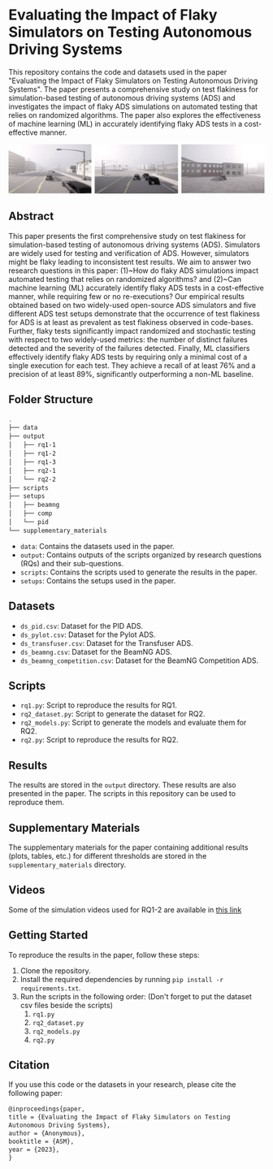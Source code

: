 # Evaluating the Impact of Flaky Simulators on Testing Autonomous Driving Systems

This repository contains the code and datasets used in the paper "Evaluating the Impact of Flaky Simulators on Testing Autonomous Driving Systems". The paper presents a comprehensive study on test flakiness for simulation-based testing of autonomous driving systems (ADS) and investigates the impact of flaky ADS simulations on automated testing that relies on randomized algorithms. The paper also explores the effectiveness of machine learning (ML) in accurately identifying flaky ADS tests in a cost-effective manner.

<img src="figs/fig1.jpg" width="900">

## Abstract

This paper presents the first comprehensive study on test flakiness for simulation-based testing of autonomous driving systems (ADS). Simulators are widely used for testing and verification of ADS.
However, simulators might be flaky leading to inconsistent test results. We aim to answer two research questions in this paper: (1)~How do flaky ADS simulations impact automated testing that relies on randomized algorithms? and (2)~Can machine learning (ML) accurately identify flaky ADS tests in a cost-effective manner, while requiring few or no re-executions? Our empirical results obtained based on two widely-used open-source ADS simulators and five different ADS test setups demonstrate that the occurrence of test flakiness for ADS is at least as prevalent as test flakiness observed in code-bases. Further, flaky tests significantly impact randomized and stochastic testing with respect to two widely-used metrics: the number of distinct failures detected and the severity of the failures detected. Finally, ML classifiers effectively identify flaky ADS tests by requiring only a minimal cost of a single execution for each test. They achieve a recall of at least $76$\% and a precision of at least $89$\%, significantly outperforming a non-ML baseline.

## Folder Structure

```bash
.
├── data
├── output
│   ├── rq1-1
│   ├── rq1-2
│   ├── rq1-3
│   ├── rq2-1
│   └── rq2-2
├── scripts
├── setups
│   ├── beamng
│   ├── comp
│   └── pid
└── supplementary_materials
```

- `data`: Contains the datasets used in the paper.
- `output`: Contains outputs of the scripts organized by research questions (RQs) and their sub-questions.
- `scripts`: Contains the scripts used to generate the results in the paper.
- `setups`: Contains the setups used in the paper.

## Datasets

- `ds_pid.csv`: Dataset for the PID ADS.
- `ds_pylot.csv`: Dataset for the Pylot ADS.
- `ds_transfuser.csv`: Dataset for the Transfuser ADS.
- `ds_beamng.csv`: Dataset for the BeamNG ADS.
- `ds_beamng_competition.csv`: Dataset for the BeamNG Competition ADS.

## Scripts

- `rq1.py`: Script to reproduce the results for RQ1.
- `rq2_dataset.py`: Script to generate the dataset for RQ2.
- `rq2_models.py`: Script to generate the models and evaluate them for RQ2.
- `rq2.py`: Script to reproduce the results for RQ2.

## Results

The results are stored in the `output` directory. These results are also presented in the paper. The scripts in this repository can be used to reproduce them.

## Supplementary Materials

The supplementary materials for the paper containing additional results (plots, tables, etc.) for different thresholds are stored in the `supplementary_materials` directory.

## Videos

Some of the simulation videos used for RQ1-2 are available in [this link](https://figshare.com/s/8a520df7bf5f116936c3)

## Getting Started

To reproduce the results in the paper, follow these steps:

1. Clone the repository.
2. Install the required dependencies by running `pip install -r requirements.txt`.
3. Run the scripts in the following order: (Don't forget to put the dataset csv files beside the scripts)
   1. `rq1.py`
   2. `rq2_dataset.py`
   3. `rq2_models.py`
   4. `rq2.py`

## Citation

If you use this code or the datasets in your research, please cite the following paper:

```
@inproceedings{paper,
title = {Evaluating the Impact of Flaky Simulators on Testing Autonomous Driving Systems},
author = {Anonymous},
booktitle = {ASM},
year = {2023},
}
```
